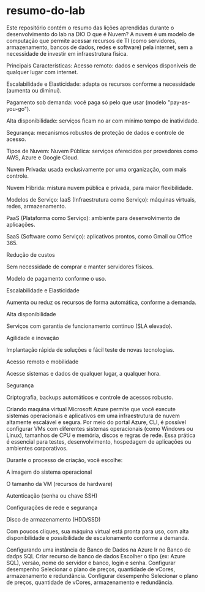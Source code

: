 # resumo-do-lab
Este repositório contém o resumo das lições aprendidas durante o desenvolvimento do lab na DIO
O que é Nuvem?
A nuvem é um modelo de computação que permite acessar recursos de TI (como servidores, armazenamento, bancos de dados, redes e software) pela internet, sem a necessidade de investir em infraestrutura física.

Principais Características:
Acesso remoto: dados e serviços disponíveis de qualquer lugar com internet.

Escalabilidade e Elasticidade: adapta os recursos conforme a necessidade (aumenta ou diminui).

Pagamento sob demanda: você paga só pelo que usar (modelo "pay-as-you-go").

Alta disponibilidade: serviços ficam no ar com mínimo tempo de inatividade.

Segurança: mecanismos robustos de proteção de dados e controle de acesso.

Tipos de Nuvem:
Nuvem Pública: serviços oferecidos por provedores como AWS, Azure e Google Cloud.

Nuvem Privada: usada exclusivamente por uma organização, com mais controle.

Nuvem Híbrida: mistura nuvem pública e privada, para maior flexibilidade.

Modelos de Serviço:
IaaS (Infraestrutura como Serviço): máquinas virtuais, redes, armazenamento.

PaaS (Plataforma como Serviço): ambiente para desenvolvimento de aplicações.

SaaS (Software como Serviço): aplicativos prontos, como Gmail ou Office 365.

Redução de custos

Sem necessidade de comprar e manter servidores físicos.

Modelo de pagamento conforme o uso.

Escalabilidade e Elasticidade

Aumenta ou reduz os recursos de forma automática, conforme a demanda.

Alta disponibilidade

Serviços com garantia de funcionamento contínuo (SLA elevado).

Agilidade e inovação

Implantação rápida de soluções e fácil teste de novas tecnologias.

Acesso remoto e mobilidade

Acesse sistemas e dados de qualquer lugar, a qualquer hora.

Segurança

Criptografia, backups automáticos e controle de acessos robusto.





Criando maquina virtual
Microsoft Azure permite que você execute sistemas operacionais e aplicativos em uma infraestrutura de nuvem altamente escalável e segura. Por meio do portal Azure, CLI, é possível configurar VMs com diferentes sistemas operacionais (como Windows ou Linux), tamanhos de CPU e memória, discos e regras de rede. Essa prática é essencial para testes, desenvolvimento, hospedagem de aplicações ou ambientes corporativos.

Durante o processo de criação, você escolhe:

A imagem do sistema operacional

O tamanho da VM (recursos de hardware)

Autenticação (senha ou chave SSH)

Configurações de rede e segurança

Disco de armazenamento (HDD/SSD)

Com poucos cliques, sua máquina virtual está pronta para uso, com alta disponibilidade e possibilidade de escalonamento conforme a demanda.

Configurando uma instância de Banco de Dados na Azure
Ir no Banco de dadps SQL
Criar recurso de banco de dados
Escolher o tipo (ex: Azure SQL), versão, nome do servidor e banco, login e senha.
Configurar desempenho
Selecionar o plano de preços, quantidade de vCores, armazenamento e redundância.
Configurar desempenho
Selecionar o plano de preços, quantidade de vCores, armazenamento e redundância.



